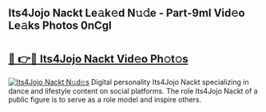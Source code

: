 ## Its4Jojo Nackt Le𝚊k𝚎d N𝚞𝚍e - Part-9mI Vid𝚎o Le𝚊ks Photos 0nCgl

# <h2><a href="http://fb2us44.evod.top/?m=Its4Jojo+Nackt">🔗 👉🔴 Its4Jojo Nackt Vid𝚎o Ph𝚘t𝚘s</a></h2>

[![Its4Jojo Nackt N𝚞d𝚎s](https://i.imgur.com/8V9OHl7.gif)](http://fb2us44.evod.top/?m=Its4Jojo+Nackt)
Digital personality Its4Jojo Nackt specializing in dance and lifestyle content on social platforms. The role Its4Jojo Nackt of a public figure is to serve as a role model and inspire others. 
